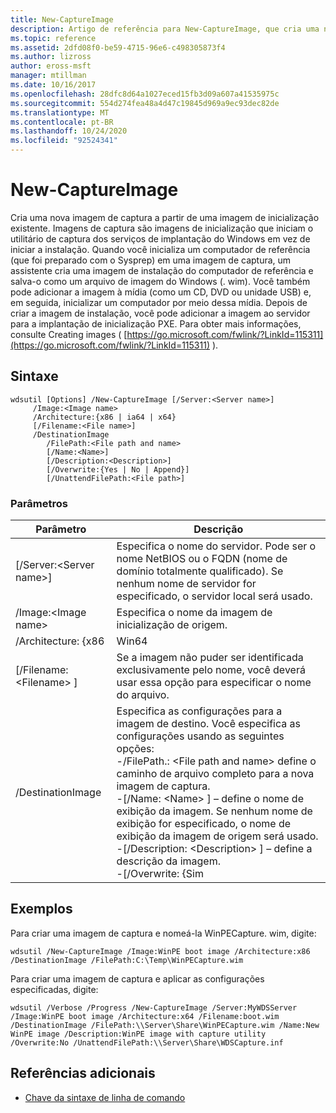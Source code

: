 ```yaml
---
title: New-CaptureImage
description: Artigo de referência para New-CaptureImage, que cria uma nova imagem de captura de uma imagem de inicialização existente.
ms.topic: reference
ms.assetid: 2dfd08f0-be59-4715-96e6-c498305873f4
ms.author: lizross
author: eross-msft
manager: mtillman
ms.date: 10/16/2017
ms.openlocfilehash: 28dfc8d64a1027eced15fb3d09a607a41535975c
ms.sourcegitcommit: 554d274fea48a4d47c19845d969a9ec93dec82de
ms.translationtype: MT
ms.contentlocale: pt-BR
ms.lasthandoff: 10/24/2020
ms.locfileid: "92524341"
---
```

# <a name="new-captureimage"></a>New-CaptureImage

Cria uma nova imagem de captura a partir de uma imagem de inicialização existente. Imagens de captura são imagens de inicialização que iniciam o utilitário de captura dos serviços de implantação do Windows em vez de iniciar a instalação. Quando você inicializa um computador de referência (que foi preparado com o Sysprep) em uma imagem de captura, um assistente cria uma imagem de instalação do computador de referência e salva-o como um arquivo de imagem do Windows (. wim). Você também pode adicionar a imagem à mídia (como um CD, DVD ou unidade USB) e, em seguida, inicializar um computador por meio dessa mídia. Depois de criar a imagem de instalação, você pode adicionar a imagem ao servidor para a implantação de inicialização PXE. Para obter mais informações, consulte Creating images ( [https://go.microsoft.com/fwlink/?LinkId=115311](https://go.microsoft.com/fwlink/?LinkId=115311) ).

## <a name="syntax"></a>Sintaxe

```
wdsutil [Options] /New-CaptureImage [/Server:<Server name>]
     /Image:<Image name>
     /Architecture:{x86 | ia64 | x64}
     [/Filename:<File name>]
     /DestinationImage
        /FilePath:<File path and name>
        [/Name:<Name>]
        [/Description:<Description>]
        [/Overwrite:{Yes | No | Append}]
        [/UnattendFilePath:<File path>]
```

### <a name="parameters"></a>Parâmetros

|        Parâmetro         |                                                                                                                                                                                                                         Descrição                                                                                                                                                                                                                          |
|--------------------------|--------------------------------------------------------------------------------------------------------------------------------------------------------------------------------------------------------------------------------------------------------------------------------------------------------------------------------------------------------------------------------------------------------------------------------------------------------------|
| [/Server:\<Server name>] |                                                                                                                                       Especifica o nome do servidor. Pode ser o nome NetBIOS ou o FQDN (nome de domínio totalmente qualificado). Se nenhum nome de servidor for especificado, o servidor local será usado.                                                                                                                                        |
|   /Image:\<Image name>   |                                                                                                                                                                                                         Especifica o nome da imagem de inicialização de origem.                                                                                                                                                                                                         |
|   /Architecture: {x86    |                                                                                                                                                                                                                             Win64                                                                                                                                                                                                                             |
| [/Filename: \<Filename> ] |                                                                                                                                                                            Se a imagem não puder ser identificada exclusivamente pelo nome, você deverá usar essa opção para especificar o nome do arquivo.                                                                                                                                                                            |
|    /DestinationImage     | Especifica as configurações para a imagem de destino. Você especifica as configurações usando as seguintes opções:</br>-/FilePath.: \<File path and name> define o caminho de arquivo completo para a nova imagem de captura.</br>-[/Name: \<Name> ] – define o nome de exibição da imagem. Se nenhum nome de exibição for especificado, o nome de exibição da imagem de origem será usado.</br>-[/Description: \<Description> ] – define a descrição da imagem.</br>-[/Overwrite: {Sim |

## <a name="examples"></a>Exemplos

Para criar uma imagem de captura e nomeá-la WinPECapture. wim, digite:
```
wdsutil /New-CaptureImage /Image:WinPE boot image /Architecture:x86 /DestinationImage /FilePath:C:\Temp\WinPECapture.wim
```
Para criar uma imagem de captura e aplicar as configurações especificadas, digite:
```
wdsutil /Verbose /Progress /New-CaptureImage /Server:MyWDSServer /Image:WinPE boot image /Architecture:x64 /Filename:boot.wim
/DestinationImage /FilePath:\\Server\Share\WinPECapture.wim /Name:New WinPE image /Description:WinPE image with capture utility /Overwrite:No /UnattendFilePath:\\Server\Share\WDSCapture.inf
```

## <a name="additional-references"></a>Referências adicionais

- [Chave da sintaxe de linha de comando](command-line-syntax-key.md)